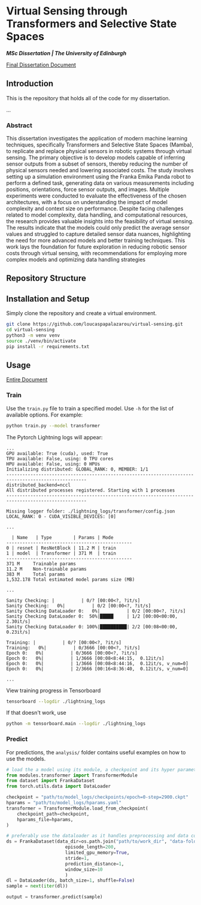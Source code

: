 # Virtual Sensing through Transformers and Selective State Spaces
***MSc Dissertation | The University of Edinburgh***

[Final Dissertation Document](Virtual_Sensing.pdf)

## Introduction

This is the repository that holds all of the code for my dissertation.

...

### Abstract

This dissertation investigates the application of modern machine learning techniques,
specifically Transformers and Selective State Spaces (Mamba), to replicate and replace
physical sensors in robotic systems through virtual sensing. The primary objective is to
develop models capable of inferring sensor outputs from a subset of sensors, thereby
reducing the number of physical sensors needed and lowering associated costs. The
study involves setting up a simulation environment using the Franka Emika Panda robot
to perform a defined task, generating data on various measurements including positions,
orientations, force sensor outputs, and images. Multiple experiments were conducted to
evaluate the effectiveness of the chosen architectures, with a focus on understanding the
impact of model complexity and context size on performance. Despite facing challenges
related to model complexity, data handling, and computational resources, the research
provides valuable insights into the feasibility of virtual sensing. The results indicate
that the models could only predict the average sensor values and struggled to capture
detailed sensor data nuances, highlighting the need for more advanced models and better
training techniques. This work lays the foundation for future exploration in reducing
robotic sensor costs through virtual sensing, with recommendations for employing more
complex models and optimizing data handling strategies

## Repository Structure

## Installation and Setup

Simply clone the repository and create a virtual environment. 

```bash
git clone https://github.com/loucaspapalazarou/virtual-sensing.git
cd virtual-sensing
python3 -m venv venv
source ./venv/bin/activate
pip install -r requirements.txt 
```

## Usage

[Entire Document](Virtual_Sensing.pdf)

### Train

Use the `train.py` file to train a specified model. Use `-h` for the list of available options. For example:

```bash
python train.py --model transformer
```

The Pytorch Lightning logs will appear:

```
...
GPU available: True (cuda), used: True
TPU available: False, using: 0 TPU cores
HPU available: False, using: 0 HPUs
Initializing distributed: GLOBAL_RANK: 0, MEMBER: 1/1
----------------------------------------------------------------------------------------------------
distributed_backend=nccl
All distributed processes registered. Starting with 1 processes
----------------------------------------------------------------------------------------------------

Missing logger folder: ./lightning_logs/transformer/config.json
LOCAL_RANK: 0 - CUDA_VISIBLE_DEVICES: [0]

...

  | Name   | Type        | Params | Mode 
-----------------------------------------------
0 | resnet | ResNetBlock | 11.2 M | train
1 | model  | Transformer | 371 M  | train
-----------------------------------------------
371 M     Trainable params
11.2 M    Non-trainable params
383 M     Total params
1,532.178 Total estimated model params size (MB)

...

Sanity Checking: |          | 0/? [00:00<?, ?it/s]
Sanity Checking:   0%|          | 0/2 [00:00<?, ?it/s]
Sanity Checking DataLoader 0:   0%|          | 0/2 [00:00<?, ?it/s]
Sanity Checking DataLoader 0:  50%|█████     | 1/2 [00:00<00:00,  2.30it/s]
Sanity Checking DataLoader 0: 100%|██████████| 2/2 [00:08<00:00,  0.23it/s]
                                                                           
Training: |          | 0/? [00:00<?, ?it/s]
Training:   0%|          | 0/3666 [00:00<?, ?it/s]
Epoch 0:   0%|          | 0/3666 [00:00<?, ?it/s] 
Epoch 0:   0%|          | 1/3666 [00:08<8:44:15,  0.12it/s]
Epoch 0:   0%|          | 1/3666 [00:08<8:44:16,  0.12it/s, v_num=0]
Epoch 0:   0%|          | 2/3666 [00:16<8:36:40,  0.12it/s, v_num=0]

...
```

View training progress in Tensorboard

```bash
tensorboard --logdir ./lightning_logs
```

If that doesn't work, use

```bash
python -m tensorboard.main --logdir ./lightning_logs
```

### Predict

For predictions, the `analysis/` folder contains useful examples on how to use the models.

```python
# load the a model using its module, a checkpoint and its hyper parameters
from modules.transformer import TransformerModule
from dataset import FrankaDataset
from torch.utils.data import DataLoader

checkpoint = "path/to/model_logs/checkpoints/epoch=0-step=2900.ckpt"
hparams = "path/to/model_logs/hparams.yaml"
transformer = TransformerModule.load_from_checkpoint(
    checkpoint_path=checkpoint,
    hparams_file=hparams,
)

# preferably use the dataloader as it handles preprocessing and data concatenation
ds = FrankaDataset(data_dir=os.path.join("path/to/work_dir", "data-folder"),
                      episode_length=200,
                      limited_gpu_memory=True,
                      stride=1,
                      prediction_distance=1,
                      window_size=10
                      )
dl = DataLoader(ds, batch_size=1, shuffle=False)
sample = next(iter(dl))

output = transformer.predict(sample)
```
